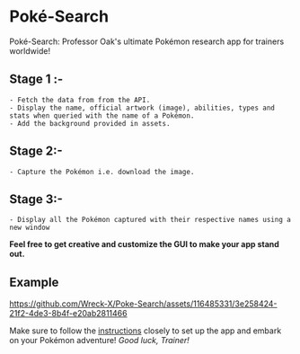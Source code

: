 # Poké-Search

Poké-Search: Professor Oak's ultimate Pokémon research app for trainers worldwide!

## 

##  Stage 1 :-
    - Fetch the data from from the API.
    - Display the name, official artwork (image), abilities, types and stats when queried with the name of a Pokémon. 
    - Add the background provided in assets.

##  Stage 2:-
    - Capture the Pokémon i.e. download the image.

##  Stage 3:-
    - Display all the Pokémon captured with their respective names using a new window

**Feel free to get creative and customize the GUI to make your app stand out.**
## Example



https://github.com/Wreck-X/Poke-Search/assets/116485331/3e258424-21f2-4de3-8b4f-e20ab2811466









Make sure to follow the [instructions](https://github.com/Wreck-X/Poke-Search/blob/main/INSTRUCTIONS.md) closely to set up the app and embark on your Pokémon adventure! 
*Good luck, Trainer!*




